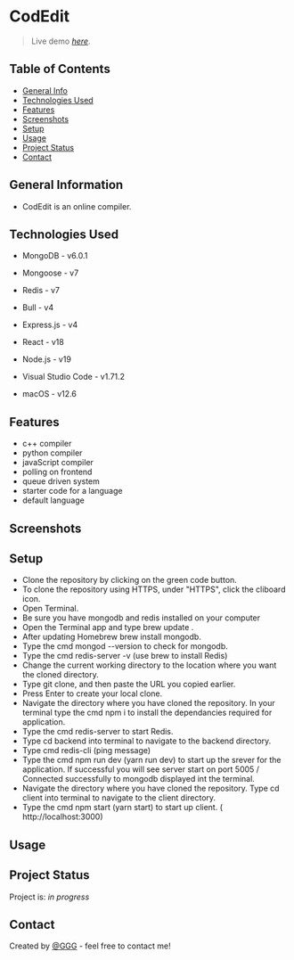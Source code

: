 # CodEdit
> Live demo [_here_](). 

## Table of Contents
* [General Info](#general-information)
* [Technologies Used](#technologies-used)
* [Features](#features)
* [Screenshots](#screenshots)
* [Setup](#setup)
* [Usage](#usage)
* [Project Status](#project-status)
* [Contact](#contact)
<!-- * [License](#license) -->

## General Information
- CodEdit is an online compiler.


## Technologies Used
- MongoDB - v6.0.1
- Mongoose - v7
- Redis - v7
- Bull - v4
- Express.js - v4
- React - v18
- Node.js - v19

- Visual Studio Code - v1.71.2
- macOS - v12.6

## Features
- c++ compiler
- python compiler
- javaScript compiler
- polling on frontend
- queue driven system
- starter code for a language
- default language 


## Screenshots
<!-- ![Example screenshot](./screenshots/) -->

<!-- If you have screenshots you'd like to share, include them here. -->

## Setup

<!-- Proceed to describe how to install / get started with the project. -->
- Clone the repository by clicking on the green code button.
- To clone the repository using HTTPS, under "HTTPS", click the cliboard icon.
- Open Terminal.
- Be sure you have mongodb and redis installed on your computer
- Open the Terminal app and type brew update .
- After updating Homebrew brew install mongodb.
- Type the cmd mongod --version to check for mongodb.
- Type the cmd redis-server -v (use brew to install Redis)
- Change the current working directory to the location where you want the cloned directory.
- Type git clone, and then paste the URL you copied earlier.
- Press Enter to create your local clone.
- Navigate the directory where you have cloned the repository. In your terminal type the cmd npm i to install the dependancies required for application.      
- Type the cmd redis-server to start Redis.
- Type cd backend into terminal to navigate to the backend directory.
- Type cmd redis-cli (ping message)
- Type the cmd npm run dev (yarn run dev) to start up the srever for the application. If successful you will see server start on port 5005 /
Connected successfully to mongodb displayed int the terminal. 
- Navigate the directory where you have cloned the repository. Type cd client into terminal to navigate to the client directory.
- Type the cmd npm start (yarn start) to start up client. ( http://localhost:3000)



## Usage
<!-- How does one go about using it? -->


## Project Status
Project is: _in progress_ 

## Contact
Created by [@GGG](http://3gbg.s3-website.eu-west-2.amazonaws.com/#intro) - feel free to contact me!
